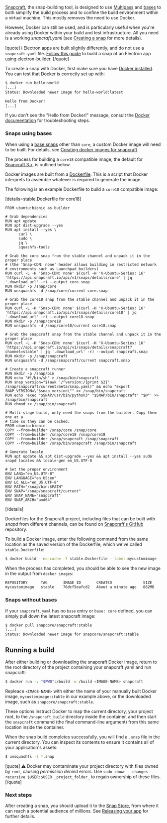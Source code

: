 [Snapcraft](/t/snapcraft-overview/8940), the snap-building tool, is designed to use [Multipass](https://community.ubuntu.com/t/installing-multipass-on-linux/8328) and [bases](/t/base-snaps/11198) to both simplify the build process and to confine the build environment within a virtual machine. This mostly removes the need to use Docker.

However, Docker can still be used, and is particularly useful when you're already using Docker within your build and test infrastructure. 
All you need is a working *snapcraft.yaml* (see [Creating a snap](/t/creating-a-snap/6799) for more details). 

[quote]
:information_source: Electron apps are built slightly differently, and do not use a `snapcraft.yaml` file.  [Follow this guide](/t/electron-apps/6748) to build a snap of an Electron app using electron-builder.
[/quote]

To create a snap with Docker, first make sure you have [Docker installed](https://docs.docker.com/install/). You can test that Docker is correctly set up with:
```bash
$ docker run hello-world
[...]
Status: Downloaded newer image for hello-world:latest

Hello from Docker!
[...]
```
If you don't see the "Hello from Docker!" message, consult the [Docker documentation](https://docs.docker.com/install/linux/linux-postinstall/) for troubleshooting steps.

### Snaps using bases

When using a [base snaps](/t/base-snaps/11198) other than `core`, a custom Docker image will need to be built. For details, see [Creating docker images for snapcraft](/t/creating-docker-images-for-snapcraft/11739).

The process for building a `core18` compatible image, the default for [Snapcraft 3.x](/t/release-notes-snapcraft-3-0/10704), is outlined below.

Docker images are built from a [Dockerfile](https://docs.docker.com/engine/reference/builder/). This is a script that  Docker interprets to assemble whatever is required to generate the image.

The following is an example Dockerfile to build a `core18` compatible image:

[details=stable.Dockerfile for core18]
```shell
FROM ubuntu:bionic as builder

# Grab dependencies
RUN apt update
RUN apt dist-upgrade --yes
RUN apt install --yes \
      curl \
      sudo \
      jq \
      squashfs-tools

# Grab the core snap from the stable channel and unpack it in the proper place
# (the 'Snap-CDN: none' header allows building in restricted network
# environments such as Launchpad builders)
RUN curl -L -H 'Snap-CDN: none' $(curl -H 'X-Ubuntu-Series: 16' 'https://api.snapcraft.io/api/v1/snaps/details/core' | jq '.download_url' -r) --output core.snap
RUN mkdir -p /snap/core
RUN unsquashfs -d /snap/core/current core.snap

# Grab the core18 snap from the stable channel and unpack it in the proper place
RUN curl -L -H 'Snap-CDN: none' $(curl -H 'X-Ubuntu-Series: 16' 'https://api.snapcraft.io/api/v1/snaps/details/core18' | jq '.download_url' -r) --output core18.snap
RUN mkdir -p /snap/core18
RUN unsquashfs -d /snap/core18/current core18.snap

# Grab the snapcraft snap from the stable channel and unpack it in the proper place
RUN curl -L -H 'Snap-CDN: none' $(curl -H 'X-Ubuntu-Series: 16' 'https://api.snapcraft.io/api/v1/snaps/details/snapcraft?channel=stable' | jq '.download_url' -r) --output snapcraft.snap
RUN mkdir -p /snap/snapcraft
RUN unsquashfs -d /snap/snapcraft/current snapcraft.snap

# Create a snapcraft runner
RUN mkdir -p /snap/bin
RUN echo "#!/bin/sh" > /snap/bin/snapcraft
RUN snap_version="$(awk '/^version:/{print $2}' /snap/snapcraft/current/meta/snap.yaml)" && echo "export SNAP_VERSION=\"$snap_version\"" >> /snap/bin/snapcraft
RUN echo 'exec "$SNAP/usr/bin/python3" "$SNAP/bin/snapcraft" "$@"' >> /snap/bin/snapcraft
RUN chmod +x /snap/bin/snapcraft

# Multi-stage build, only need the snaps from the builder. Copy them one at a
# time so they can be cached.
FROM ubuntu:bionic
COPY --from=builder /snap/core /snap/core
COPY --from=builder /snap/core18 /snap/core18
COPY --from=builder /snap/snapcraft /snap/snapcraft
COPY --from=builder /snap/bin/snapcraft /snap/bin/snapcraft

# Generate locale
RUN apt update && apt dist-upgrade --yes && apt install --yes sudo snapd locales && locale-gen en_US.UTF-8

# Set the proper environment
ENV LANG="en_US.UTF-8"
ENV LANGUAGE="en_US:en"
ENV LC_ALL="en_US.UTF-8"
ENV PATH="/snap/bin:$PATH"
ENV SNAP="/snap/snapcraft/current"
ENV SNAP_NAME="snapcraft"
ENV SNAP_ARCH="amd64"
```
[/details]

Dockerfiles for the Snapcraft project, including files that can be built with *snapd* from different channels, can be found on [Snapcraft's GitHub](https://github.com/snapcore/snapcraft/tree/master/docker) repository.

To build a Docker image, enter the following command from the same location as the saved version of the Dockerfile, which we've called `stable.Dockerfile`:

```bash
$ docker build --no-cache -f stable.Dockerfile --label mycustomimage --tag mycustomimage:stable --network host .
```

When the process has completed, you should be able to see the new image in the output from `docker images`:

```bash
REPOSITORY      TAG       IMAGE ID       CREATED              SIZE
mycustomimage   stable    76dcf5eafcd2   About a minute ago   882MB
```

### Snaps without bases

If your `snapcraft.yaml` has no `base` entry or `base: core` defined, you can simply pull down the latest snapcraft image:

```bash
$ docker pull snapcore/snapcraft:stable
[...]
Status: Downloaded newer image for snapcore/snapcraft:stable
```

## Running a build

After either building or downloading the snapcraft Docker image, return to the root directory of the project containing your snapcraft.yaml and run snapcraft:

```bash
$ docker run -v "$PWD":/build -w /build <IMAGE-NAME> snapcraft
```
Repleace `<IMAGE-NAME>` with either the name of your manually built Docker image, `mycustomimage:stable` in our example above, or the downloaded image, such as `snapcore/snapcraft:stable`.

These options instruct Docker to map the current directory, your project root, to the `/snapcraft_build` directory inside the container, and then start the `snapcraft` command (the final command-line argument) from this same location inside the container.

When the snap build completes successfully, you will find a `.snap` file in the current directory. You can inspect its contents to ensure it contains all of your application's assets:
```bash
$ unsquashfs -l *.snap
```

[quote]
:warning: Docker may contaminate your project directory with files owned by `root`, causing *permission denied* errors. Use `sudo chown --changes --recursive $USER:$USER _project_folder_` to regain ownership of these files.
[/quote]


### Next steps

After creating a snap, you should upload it to the [Snap Store](https://snapcraft.io/store), from where it can reach a potential audience of millions. See [Releasing your app](/t/releasing-your-app/6795) for further details.